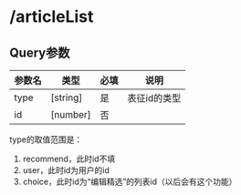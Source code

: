 # /articleList

## Query参数

| 参数名 | 类型     | 必填 | 说明         |
| ------ | -------- | ---- | ------------ |
| type   | [string] | 是   | 表征id的类型 |
| id     | [number] | 否   |              |

type的取值范围是：

1. recommend，此时id不填
2. user，此时id为用户的id
3. choice，此时id为“编辑精选”的列表id（以后会有这个功能）